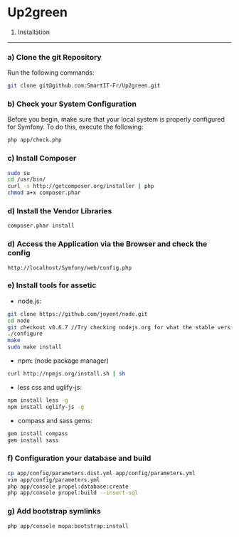 Up2green
========

1) Installation
--------------------------------

### a) Clone the git Repository

Run the following commands:

``` bash
git clone git@github.com:SmartIT-Fr/Up2green.git
```

### b) Check your System Configuration

Before you begin, make sure that your local system is properly configured
for Symfony. To do this, execute the following:

``` bash
php app/check.php
```

### c) Install Composer

``` bash
sudo su
cd /usr/bin/
curl -s http://getcomposer.org/installer | php
chmod a+x composer.phar
```


### d) Install the Vendor Libraries

``` bash
composer.phar install
```

### d) Access the Application via the Browser and check the config

    http://localhost/Symfony/web/config.php

### e) Install tools for assetic

 - node.js:

``` bash
git clone https://github.com/joyent/node.git
cd node
git checkout v0.6.7 //Try checking nodejs.org for what the stable version is
./configure
make
sudo make install
```

 - npm: (node package manager) 
 
``` bash
curl http://npmjs.org/install.sh | sh
```

 - less css and uglify-js:

``` bash
npm install less -g
npm install uglify-js -g
```

 - compass and sass gems:

``` bash
gem install compass
gem install sass
```

### f) Configuration your database and build

``` bash
cp app/config/parameters.dist.yml app/config/parameters.yml
vim app/config/parameters.yml
php app/console propel:database:create
php app/console propel:build --insert-sql
```

### g) Add bootstrap symlinks

``` bash
php app/console mopa:bootstrap:install
```
